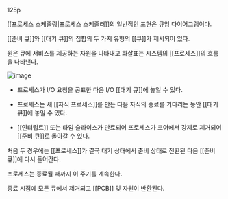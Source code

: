 125p

[[프로세스 스케줄링|프로세스 스케줄러]]의 일반적인 표현은 큐잉 다이어그램이다.

[[준비 큐]]와 [[대기 큐]]의 집합의 두 가지 유형의 [[큐]]가 제시되어 있다.

원은 큐에 서비스를 제공하는 자원을 나타내고 화살표는 시스템의 [[프로세스]]의 흐름을 나타낸다.

![image](https://user-images.githubusercontent.com/116250393/212087196-4f191fab-12da-4906-9ad0-48fdc296df9d.png)

* 프로세스가 I/O 요청을 공표한 다음 I/O [[대기 큐]]에 놓일 수 있다.

* 프로세스는 새 [[자식 프로세스]]를 만든 다음 자식의 종료를 기다리는 동안 [[대기 큐]]에 놓일 수 있다.

* [[인터럽트]] 또는 타임 슬라이스가 만료되어 프로세스가 코어에서 강제로 제거되어 [[준비 큐]]로 돌아갈 수 있다.

처음 두 경우에는 [[프로세스]]가 결국 대기 상태에서 준비 상태로 전환된 다음 [[준비 큐]]에 다시 들어간다.

프로세스는 종료될 때까지 이 주기를 계속한다.

종료 시점에 모든 큐에서 제거되고 [[PCB]] 및 자원이 반환된다.